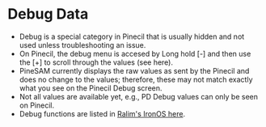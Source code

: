 
# Debug Data

- Debug is a special category in Pinecil that is usually hidden and not used unless troubleshooting an issue.
- On Pinecil, the debug menu is accesed by Long hold [-] and then use the [+] to scroll through the values (see here).
- PineSAM currently displays the raw values as sent by the Pinecil and does no change to the values; therefore, these may not match exactly what you see on the Pinecil Debug screen.
- Not all values are available yet, e.g., PD Debug values can only be seen on Pinecil.
- Debug functions are listed in [Ralim's IronOS here](https://ralim.github.io/IronOS/DebugMenu/).
